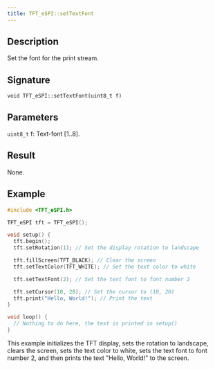 ```yaml
---
title: TFT_eSPI::setTextFont
---
```


## Description

Set the font for the print stream.

## Signature

`void TFT_eSPI::setTextFont(uint8_t f)`

## Parameters

`uint8_t` f: Text-font [1..8].

## Result

None.

## Example

```c++
#include <TFT_eSPI.h>

TFT_eSPI tft = TFT_eSPI();

void setup() {
  tft.begin();
  tft.setRotation(1); // Set the display rotation to landscape

  tft.fillScreen(TFT_BLACK); // Clear the screen
  tft.setTextColor(TFT_WHITE); // Set the text color to white

  tft.setTextFont(2); // Set the text font to font number 2

  tft.setCursor(10, 20); // Set the cursor to (10, 20)
  tft.print("Hello, World!"); // Print the text
}

void loop() {
  // Nothing to do here, the text is printed in setup()
}
```

This example initializes the TFT display, sets the rotation to landscape, clears the screen, sets the text color to
white, sets the text font to font number 2, and then prints the text "Hello, World!" to the screen.
